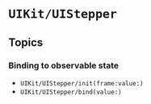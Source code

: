 # ``UIKit/UIStepper``

## Topics

### Binding to observable state

- ``UIKit/UIStepper/init(frame:value:)``
- ``UIKit/UIStepper/bind(value:)``
